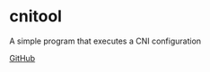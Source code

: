 # cnitool

A simple program that executes a CNI configuration

[GitHub](https://github.com/containernetworking/cni/tree/master/cnitool)
